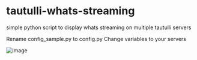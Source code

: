 # tautulli-whats-streaming
simple python script to display whats streaming on multiple tautulli servers

Rename config_sample.py to config.py
Change variables to your servers

![image](https://github.com/klppl/tautulli-whats-streaming/assets/2523049/687768eb-d6ea-4eff-9f17-5894d4bc8452)
